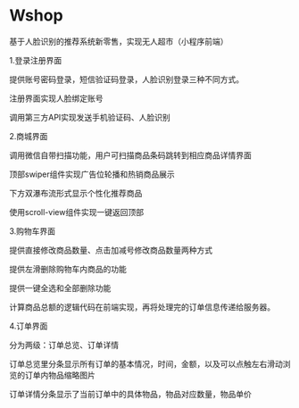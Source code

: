 # Wshop
基于人脸识别的推荐系统新零售，实现无人超市（小程序前端）


1.登录注册界面

  提供账号密码登录，短信验证码登录，人脸识别登录三种不同方式。
  
  注册界面实现人脸绑定账号
  
  调用第三方API实现发送手机验证码、人脸识别
  
  
2.商城界面

  调用微信自带扫描功能，用户可扫描商品条码跳转到相应商品详情界面
  
  顶部swiper组件实现广告位轮播和热销商品展示
  
  下方双瀑布流形式显示个性化推荐商品
  
  使用scroll-view组件实现一键返回顶部
  
  
3.购物车界面

  提供直接修改商品数量、点击加减号修改商品数量两种方式
  
  提供左滑删除购物车内商品的功能
  
  提供一键全选和全部删除功能
  
  计算商品总额的逻辑代码在前端实现，再将处理完的订单信息传递给服务器。
  
  
 4.订单界面
 
   分为两级：订单总览、订单详情
   
   订单总览里分条显示所有订单的基本情况，时间，金额，以及可以点触左右滑动浏览的订单内物品缩略图片
   
   订单详情分条显示了当前订单中的具体物品，物品对应数量，物品单价
